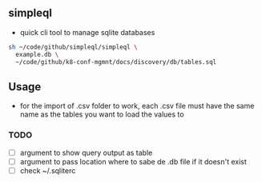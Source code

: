 ## simpleql

- quick cli tool to manage sqlite databases

````bash
sh ~/code/github/simpleql/simpleql \
  example.db \
  ~/code/github/k8-conf-mgmnt/docs/discovery/db/tables.sql
````

## Usage

- for the import of .csv folder to work, each .csv file must have the same name as the tables you want to load the values to

### TODO

- [ ] argument to show query output as table
- [ ] argument to pass location where to sabe de .db file if it doesn't exist
- [ ] check ~/.sqliterc
